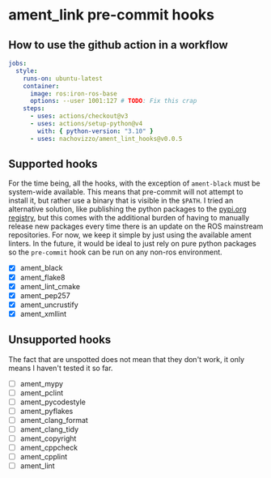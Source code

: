 # ament_link pre-commit hooks

## How to use the github action in a workflow

```yaml
jobs:
  style:
    runs-on: ubuntu-latest
    container:
      image: ros:iron-ros-base
      options: --user 1001:127 # TODO: Fix this crap
    steps:
      - uses: actions/checkout@v3
      - uses: actions/setup-python@v4
        with: { python-version: "3.10" }
      - uses: nachovizzo/ament_lint_hooks@v0.0.5
```

## Supported hooks

For the time being, all the hooks, with the exception of `ament-black` must be
system-wide available. This means that pre-commit will not attempt to install
it, but rather use a binary that is visible in the `$PATH`. I tried an
alternative solution, like publishing the python packages to the [pypi.org
registry](https://pypi.org/search/?q=%22ament_%22&o=), but this comes with the
additional burden of having to manually release new packages every time there
is an update on the ROS mainstream repositories. For now, we keep it simple by
just using the available ament linters. In the future, it would be ideal to
just rely on pure python packages so the `pre-commit` hook can be run on any
non-ros environment.

- [x] ament_black
- [x] ament_flake8
- [x] ament_lint_cmake
- [x] ament_pep257
- [x] ament_uncrustify
- [x] ament_xmllint

## Unsupported hooks

The fact that are unspotted does not mean that they don't work, it only means
I haven't tested it so far.

- [ ] ament_mypy
- [ ] ament_pclint
- [ ] ament_pycodestyle
- [ ] ament_pyflakes
- [ ] ament_clang_format
- [ ] ament_clang_tidy
- [ ] ament_copyright
- [ ] ament_cppcheck
- [ ] ament_cpplint
- [ ] ament_lint
